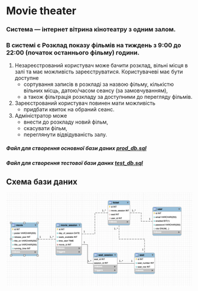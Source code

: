 # Movie theater

### Система — інтернет вітрина кінотеатру з одним залом. 
### В системі є Розклад показу фільмів на тиждень з 9:00 до 22:00 (початок останнього фільму) години.
1. Незареєстрований користувач може бачити розклад, вільні місця в залі та має можливість зареєструватися.
 Користувачеві має бути доступне 
   * сортування записів в розкладі за назвою фільму, кількістю вільних місць,  датою/часом сеансу (за замовчуванням),
   * а також фільтрація розкладу за доступними до перегляду фільмів.
2. Зареєстрований користувач повинен мати можливість 
   * придбати квиток на обраний сеанс.
3. Адміністратор може 
   * внести до розкладу новий фільм,
   * скасувати фільм,
   * переглянути відвідуваність залу.
    
##### Файл для створення основної бази даних [prod_db.sql](./prod_db.sql)
##### Файл для створення тестової бази даних [test_db.sql](./test_db.sql)

## Схема бази даних
![db schema](./database_schema.png)